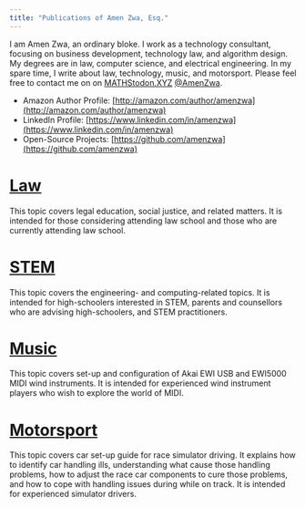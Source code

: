 ```yaml
---
title: "Publications of Amen Zwa, Esq."
---
```


I am Amen Zwa, an ordinary bloke. I work as a technology consultant, focusing on business development, technology law, and algorithm design. My degrees are in law, computer science, and electrical engineering. In my spare time, I write about law, technology, music, and motorsport. Please feel free to contact me on  on [MATHStodon.XYZ](https://mathstodon.xyz) <a rel="me" href="https://mathstodon.xyz/@AmenZwa">@AmenZwa</a>.

- Amazon Author Profile: [http://amazon.com/author/amenzwa](http://amazon.com/author/amenzwa)
- LinkedIn Profile: [https://www.linkedin.com/in/amenzwa](https://www.linkedin.com/in/amenzwa)
- Open-Source Projects: [https://github.com/amenzwa](https://github.com/amenzwa)

# [Law](law/index.md)

This topic covers legal education, social justice, and related matters. It is intended for those considering attending law school and those who are currently attending law school.

# [STEM](stem/index.md)

This topic covers the engineering- and computing-related topics. It is intended for high-schoolers interested in STEM, parents and counsellors who are advising high-schoolers, and STEM practitioners.

# [Music](music/index.md)

This topic covers set-up and configuration of Akai EWI USB and EWI5000 MIDI wind instruments. It is intended for experienced wind instrument players who wish to explore the world of MIDI.

# [Motorsport](motorsport/index.md)

This topic covers car set-up guide for race simulator driving. It explains how to identify car handling ills, understanding what cause those handling problems, how to adjust the race car components to cure those problems, and how to cope with handling issues during while on track. It is intended for experienced simulator drivers.
